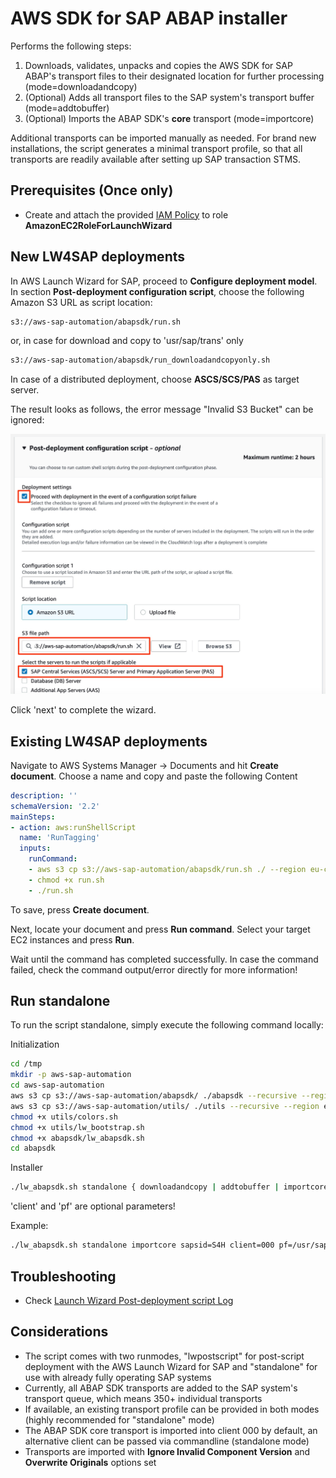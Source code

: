 # AWS SDK for SAP ABAP installer

Performs the following steps:
1. Downloads, validates, unpacks and copies the AWS SDK for SAP ABAP's transport files to their designated location for further processing (mode=downloadandcopy)
2. (Optional) Adds all transport files to the SAP system's transport buffer (mode=addtobuffer)
3. (Optional) Imports the ABAP SDK's **core** transport (mode=importcore)

Additional transports can be imported manually as needed. For brand new installations, the script generates a minimal 
transport profile, so that all transports are readily available after setting up SAP transaction STMS. 

## Prerequisites (Once only)

- Create and attach the provided [IAM Policy](iam_policy.json) to role **AmazonEC2RoleForLaunchWizard**

## New LW4SAP deployments

In AWS Launch Wizard for SAP, proceed to **Configure deployment model**. 
In section **Post-deployment configuration script**, choose the following Amazon S3 URL as script location:

```bash
s3://aws-sap-automation/abapsdk/run.sh
```

or, in case for download and copy to 'usr/sap/trans' only

```bash
s3://aws-sap-automation/abapsdk/run_downloadandcopyonly.sh
```

In case of a distributed deployment, choose **ASCS/SCS/PAS** as target server. 

The result looks as follows, the error message "Invalid S3 Bucket" can be ignored:

![image](lw_post_script.jpg)

Click 'next' to complete the wizard.

## Existing LW4SAP deployments

Navigate to AWS Systems Manager → Documents and hit **Create document**. Choose a name and copy and paste the following Content

```yml
description: ''
schemaVersion: '2.2'
mainSteps:
- action: aws:runShellScript
  name: 'RunTagging'
  inputs:
    runCommand:
    - aws s3 cp s3://aws-sap-automation/abapsdk/run.sh ./ --region eu-central-1
    - chmod +x run.sh
    - ./run.sh
```

To save, press **Create document**.  

Next, locate your document and press **Run command**. Select your target EC2 instances and press **Run**.

Wait until the command has completed successfully. In case the command failed, check the command output/error directly for more information!

## Run standalone

To run the script standalone, simply execute the following command locally:

Initialization
```bash
cd /tmp
mkdir -p aws-sap-automation
cd aws-sap-automation
aws s3 cp s3://aws-sap-automation/abapsdk/ ./abapsdk --recursive --region eu-central-1
aws s3 cp s3://aws-sap-automation/utils/ ./utils --recursive --region eu-central-1
chmod +x utils/colors.sh
chmod +x utils/lw_bootstrap.sh
chmod +x abapsdk/lw_abapsdk.sh
cd abapsdk
```

Installer
```bash
./lw_abapsdk.sh standalone { downloadandcopy | addtobuffer | importcore } sapsid=<###> client=<###> pf=/path/to/custom/transport.pfl
```

'client' and 'pf' are optional parameters!

Example:

```bash
./lw_abapsdk.sh standalone importcore sapsid=S4H client=000 pf=/usr/sap/trans/bin/TP_DOMAIN_S4H.PFL
```

## Troubleshooting

- Check [Launch Wizard Post-deployment script Log](https://docs.aws.amazon.com/launchwizard/latest/userguide/launch-wizard-sap-troubleshooting.html#launch-wizard-sap-troubleshooting-scripts)

## Considerations

- The script comes with two runmodes, "lwpostscript" for post-script deployment with the AWS Launch Wizard for SAP and "standalone" for use with already fully operating SAP systems
- Currently, all ABAP SDK transports are added to the SAP system's transport queue, which means 350+ individual transports
- If available, an existing transport profile can be provided in both modes (highly recommended for "standalone" mode)
- The ABAP SDK core transport is imported into client 000 by default, an alternative client can be passed via commandline (standalone mode)
- Transports are imported with **Ignore Invalid Component Version** and **Overwrite Originals** options set
